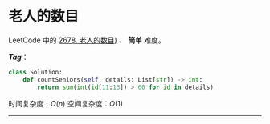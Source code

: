 # 老人的数目

LeetCode 中的 [2678. 老人的数目](https://leetcode.cn/problems/number-of-senior-citizens/)) 、 **简单** 难度。

***Tag***：

```Python
class Solution:
    def countSeniors(self, details: List[str]) -> int:
        return sum(int(id[11:13]) > 60 for id in details)
```

时间复杂度：$O(n)$
空间复杂度：$O(1)$

---
